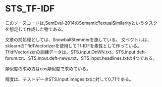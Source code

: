 # STS_TF-IDF

このソースコードは,SemEval-2014のSemanticTextualSimilarityというタスクを想定して作成した物である。

文章の前処理としては、SnowballStemmerを施している。
文ベクトルは、sklearnのTfidfVectorizerを使用してTf-IDFを素性として作っている。
TfidfVectorizerの訓練データは、STS.input.OnWN.txt、STS.input.deft-forum.txt、STS.input.deft-news.txt、STS.input.headlines.txtの4つである。

類似度の求め方はcos類似度で求めている。

精度は、テストデータSTS.input.images.txtに対して0.71である。
